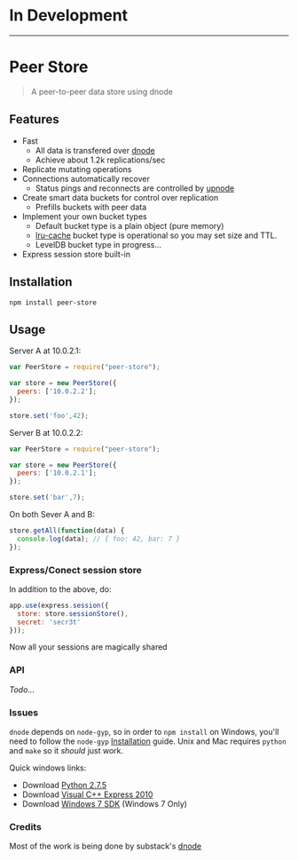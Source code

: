 
# In Development

---


# Peer Store

> A peer-to-peer data store using dnode

## Features

* Fast
  * All data is transfered over [dnode](https://github.com/substack/dnode)
  * Achieve about 1.2k replications/sec
* Replicate mutating operations
* Connections automatically recover
  * Status pings and reconnects are controlled by [upnode](https://github.com/substack/upnode)
* Create smart data buckets for control over replication
  * Prefills buckets with peer data
* Implement your own bucket types
  * Default bucket type is a plain object (pure memory)
  * [lru-cache](https://github.com/isaacs/node-lru-cache) bucket type is operational so you may set size and TTL.
  * LevelDB bucket type in progress...
* Express session store built-in

## Installation

`npm install peer-store`

## Usage

Server A at 10.0.2.1:
``` javascript
var PeerStore = require("peer-store");

var store = new PeerStore({
  peers: ['10.0.2.2'];
});

store.set('foo',42);
```

Server B at 10.0.2.2:
``` javascript
var PeerStore = require("peer-store");

var store = new PeerStore({
  peers: ['10.0.2.1'];
});

store.set('bar',7);
```

On both Sever A and B:

``` javascript
store.getAll(function(data) {
  console.log(data); // { foo: 42, bar: 7 } 
});
```

### Express/Conect session store

In addition to the above, do:

``` javascript
app.use(express.session({
  store: store.sessionStore(),
  secret: 'secr3t'
}));
```

Now all your sessions are magically shared

### API

  *Todo...*

### Issues

`dnode` depends on `node-gyp`, so in order to `npm install` on Windows, you'll need to follow the `node-gyp` [Installation](https://github.com/TooTallNate/node-gyp#installation) guide. Unix and Mac requires `python` and `make` so it *should* just work.

Quick windows links:

* Download [Python 2.7.5](http://www.filehippo.com/download_python/download/5e2aee049049d618963004ca9245e80d/)
* Download [Visual C++ Express 2010](http://go.microsoft.com/?linkid=9709949)
* Download [Windows 7 SDK](http://www.microsoft.com/en-us/download/details.aspx?displayLang=en&id=8279) (Windows 7 Only)

### Credits

Most of the work is being done by substack's [dnode](https://github.com/substack/dnode)

